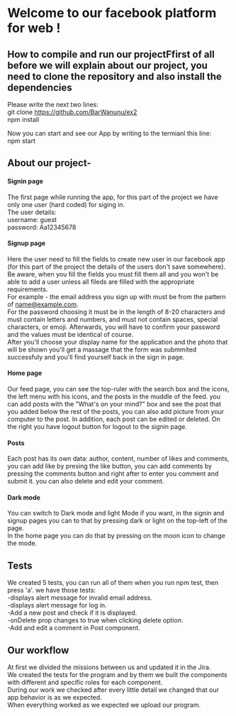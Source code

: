 # Welcome to our facebook platform for web !

## How to compile and run our projectFfirst of all before we will explain about our project, you need to clone the repository and also install the dependencies

Please write the next two lines: <br> 
git clone https://github.com/BarWanunu/ex2 <br>
npm install

Now you can start and see our App by writing to the termianl this line: <br> 
npm start

## About our project-
#### Signin page
The first page while running the app, for this part of the project we have only one user (hard coded) for siging in. <br> 
The user details: <br> 
username: guest <br>
password: Aa12345678

#### Signup page
Here the user need to fill the fields to create new user in our facebook app (for this part of the project the details of the users don't save somewhere). <br>
Be aware, when you fill the fields you must fill them all and you won't be able to add a user unless all fileds are filled with the appropriate requirements. <br>
For example - the email address you sign up with must be from the pattern of name@example.com. <br>
For the password choosing it must be in the length of 8-20 characters and must contain letters and numbers, and must not contain spaces, special characters, or emoji.
Afterwards, you will have to confirm your password and the values must be identical of course. <br>
After you'll choose your display name for the application and the photo that will be shown you'll get a massage that the form was submmited successfuly and you'll find yourself back in the sign in page.

#### Home page
Our feed page, you can see the top-ruler with the search box and the icons, the left menu with his icons, and the posts in the muddle of the feed. you can add posts with the "What's on your mind?" box and see the post that you added below the rest of the posts, you can also add picture from your computer to the post. In addition, each post can be edited or deleted. On the right you have logout button for logout to the signin page.

#### Posts
Each post has its own data: author, content, number of likes and comments, you can add like by presing the like button, you can add comments by pressing the comments button and right after to enter you comment and submit it. you can also delete and edit your comment.

#### Dark mode
You can switch to Dark mode and light Mode if you want, in the signin and signup pages you can to that by pressing dark or light on the top-left of the page. <br> 
In the home page you can do that by pressing on the moon icon to change the mode.

## Tests
We created 5 tests, you can run all of them when you run npm test, then press 'a'. we have those tests: <br>
-displays alert message for invalid email address. <br>
-displays alert message for log in. <br>
-Add a new post and check if it is displayed. <br>
-onDelete prop changes to true when clicking delete option. <br>
-Add and edit a comment in Post component. <br>

## Our workflow

At first we divided the missions between us and updated it in the Jira. <br>
We created the tests for the program and by them we built the components with different and specific roles for each component. <br>
During our work we checked after every little detail we changed that our app behavior is as we expected. <br> 
When everything worked as we expected we upload our program. <br>












